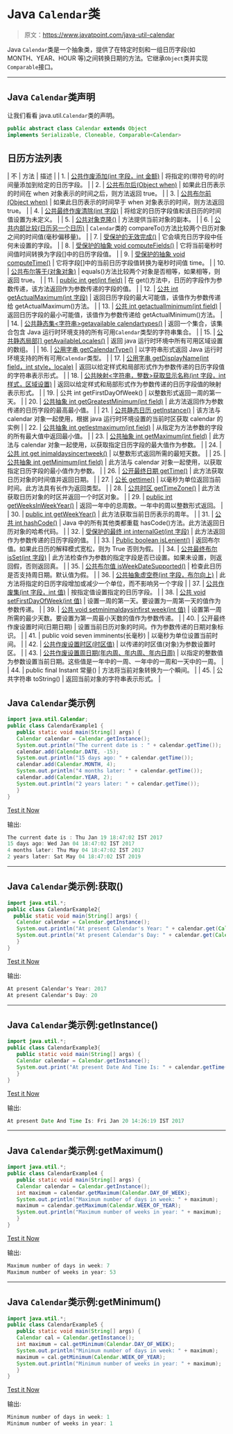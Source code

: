 # Java `Calendar`类

> 原文：<https://www.javatpoint.com/java-util-calendar>

Java `Calendar`类是一个抽象类，提供了在特定时刻和一组日历字段(如 MONTH、YEAR、HOUR 等)之间转换日期的方法。它继承`Object`类并实现`Comparable`接口。

* * *

## Java `Calendar`类声明

让我们看看 java.util.`Calendar`类的声明。

```java
public abstract class Calendar extends Object 
implements Serializable, Cloneable, Comparable<Calendar>

```

## 日历方法列表

| 不 | 方法 | 描述 |
| 1. | [公共作废添加(int 字段，int 金额)](post/java-calendar-add-method) | 将指定的(带符号的)时间量添加到给定的日历字段。 |
| 2. | [公共布尔后(Object when)](post/java-calendar-after-method) | 如果此日历表示的时间在 when 对象表示的时间之后，则方法返回 true。 |
| 3. | [公共布尔前(Object when)](post/java-calendar-before-method) | 如果此日历表示的时间早于 when 对象表示的时间，则方法返回 true。 |
| 4. | [公共最终作废清除(int 字段)](post/java-calendar-clear-method) | 将给定的日历字段值和该日历的时间值设置为未定义。 |
| 5. | [公共对象克隆()](post/java-calendar-clone-method) | 方法提供当前对象的副本。 |
| 6. | [公共内部比较(日历另一个日历)](post/java-calendar-compareto-method) | `Calendar`类的 compareTo()方法比较两个日历对象之间的时间值(毫秒偏移量)。 |
| 7. | [受保护的无效完成()](post/java-calendar-complete-method) | 它会填充日历字段中任何未设置的字段。 |
| 8. | [受保护的抽象 void computeFields()](post/java-calendar-computefields-method) | 它将当前毫秒时间值时间转换为字段[]中的日历字段值。 |
| 9. | [受保护的抽象 void computeTime()](post/java-calendar-computetime-method) | 它将字段[]中的当前日历字段值转换为毫秒时间值 time。 |
| 10. | [公共布尔等于(对象对象)](post/java-calendar-equals-method) | equals()方法比较两个对象是否相等，如果相等，则返回 true。 |
| 11. | [public int get(int field)](post/java-calendar-get-method) | 在 get()方法中，日历的字段作为参数传递，该方法返回作为参数传递的字段的值。 |
| 12. | [公共 int getActualMaximum(int 字段)](post/java-calendar-getactualmaximum-method) | 返回日历字段的最大可能值，该值作为参数传递给 getActualMaximum()方法。 |
| 13. | [公共 int getactuallminimum(int field)](post/java-calendar-getactualminimum-method) | 返回日历字段的最小可能值，该值作为参数传递给 getActualMinimum()方法。 |
| 14. | [公共静态集<字符串>getavailable calendartypes()](post/java-calendar-getavailablecalendartypes-method) | 返回一个集合，该集合包含 Java 运行时环境支持的所有可用`Calendar`类型的字符串集合。 |
| 15. | [公共静态局部[] getAvailableLocales()](post/java-calendar-getavailablelocales-method) | 返回 java 运行时环境中所有可用区域设置的数组。 |
| 16. | [公用字串 getCalendarType()](post/java-calendar-getcalendartype-method) | 以字符串形式返回 Java 运行时环境支持的所有可用`Calendar`类型。 |
| 17. | [公用字串 getDisplayName(int field，int style，locale)](post/java-calendar-getdisplayname-method) | 返回以给定样式和局部形式作为参数传递的日历字段值的字符串表示形式。 |
| 18. | [公共映射<字符串，整数>获取显示名称(int 字段，int 样式，区域设置)](post/java-calendar-getdisplayname-method) | 返回以给定样式和局部形式作为参数传递的日历字段值的映射表示形式。 |
| 19. | 公共 int getFirstDayOfWeek() | 以整数形式返回一周的第一天。 |
| 20. | [公共抽象 int getGreatestMinimum(int field)](post/java-calendar-getgreatestminimum-method) | 此方法返回作为参数传递的日历字段的最高最小值。 |
| 21. | [公共静态日历 getInstance()](post/java-calendar-getinstance-method) | 该方法与 calendar 对象一起使用，根据 java 运行时环境设置的当前时区获取 calendar 的实例 |
| 22. | [公共抽象 int getlestmaximum(int field)](post/java-calendar-getleastmaximum-method) | 从指定为方法参数的字段的所有最大值中返回最小值。 |
| 23. | [公共抽象 int getMaximum(int field)](post/java-calendar-getmaximum-method) | 此方法与 calendar 对象一起使用，以获取指定日历字段的最大值作为参数。 |
| 24. | [公共 int get inimaldaysincertweek()](post/java-calendar-getminimaldaysinfirstweek-method) | 以整数形式返回所需的最短天数。 |
| 25. | [公共抽象 int getMinimum(int field)](post/java-calendar-getminimum-method) | 此方法与 calendar 对象一起使用，以获取指定日历字段的最小值作为参数。 |
| 26. | [公开最终日期 getTime()](post/java-calendar-gettime-method) | 此方法获取日历对象的时间值并返回日期。 |
| 27. | [公长 gettime()](post/java-calendar-gettimeinmillis-method) | 以毫秒为单位返回当前时间。此方法具有长作为返回类型。 |
| 28. | [公共时区 getTimeZone()](post/java-calendar-gettimezone-method) | 此方法获取日历对象的时区并返回一个时区对象。 |
| 29. | [public int getWeeksInWeekYear()](post/java-calendar-getweeksinweekyear-method) | 返回一年中的总周数。一年中的周以整数形式返回。 |
| 30. | [public int getWeekYear()](post/java-calendar-getweekyear-method) | 此方法获取当前日历表示的周年。 |
| 31. | [公共 int hashCode()](post/java-calendar-hashcode-method) | Java 中的所有其他类都重载 hasCode()方法。此方法返回日历对象的哈希代码。 |
| 32. | [受保护的最终 int internalGet(int 字段)](post/java-calendar-internalget-method) | 此方法返回作为参数传递的日历字段的值。 |
| 33. | [Public boolean isLenient()](post/java-calendar-islenient-method) | 返回布尔值。如果此日历的解释模式宽松，则为 True 否则为假。 |
| 34. | [公共最终布尔 isSet(int 字段)](post/java-calendar-isset-method) | 此方法检查作为参数的指定字段是否已设置。如果未设置，则返回假，否则返回真。 |
| 35. | [公共布尔值 isWeekDateSupported()](post/java-calendar-isweekdatesupported-method) | 检查此日历是否支持周日期。默认值为假。 |
| 36. | [公共抽象虚空卷(int 字段，布尔向上)](post/java-calendar-roll-method) | 此方法将指定的日历字段增加或减少一个单位，而不影响另一个字段 |
| 37. | [公共作废集(int 字段，int 值)](post/java-calendar-set-method) | 按指定值设置指定的日历字段。 |
| 38. | [公共 void setFirstDayOfWeek(int 值)](post/java-calendar-setfirstdayofweek-method) | 设置一周的第一天。要设置为一周第一天的值作为参数传递。 |
| 39. | [公共 void setminimaldaysinfirst week(int 值)](post/java-calendar-setminimaldaysinfirstweek-method) | 设置第一周所需的最少天数。要设置为第一周最小天数的值作为参数传递。 |
| 40. | 公开最终作废设置时间(日期日期) | 设置当前日历对象的时间。作为参数传递的日期对象标识。 |
| 41. | public void seven imminents(长毫秒) | 以毫秒为单位设置当前时间。 |
| 42. | [公共作废设置时区(时区值)](post/java-calendar-settimzone-method) | 以传递的时区值(对象)为参数设置时区。 |
| 43. | [公共作废设置周日期(年内周、年内周、年内日周)](post/java-calendar-setweekdate-method) | 以指定的整数值为参数设置当前日期。这些值是一年中的一周、一年中的一周和一天中的一周。 |
| 44. | public final Instant 常量() | 方法将当前对象转换为一个瞬间。 |
| 45. | 公共字符串 toString() | 返回当前对象的字符串表示形式。 |

## Java `Calendar`类示例

```java
import java.util.Calendar;
public class CalendarExample1 {
   public static void main(String[] args) {
   Calendar calendar = Calendar.getInstance();
   System.out.println("The current date is : " + calendar.getTime());
   calendar.add(Calendar.DATE, -15);
   System.out.println("15 days ago: " + calendar.getTime());
   calendar.add(Calendar.MONTH, 4);
   System.out.println("4 months later: " + calendar.getTime());
   calendar.add(Calendar.YEAR, 2);
   System.out.println("2 years later: " + calendar.getTime());
   }
}

```

[Test it Now](https://compiler.javatpoint.com/opr/test.jsp?filename=CalendarExample1)

输出:

```java
The current date is : Thu Jan 19 18:47:02 IST 2017
15 days ago: Wed Jan 04 18:47:02 IST 2017
4 months later: Thu May 04 18:47:02 IST 2017
2 years later: Sat May 04 18:47:02 IST 2019

```

* * *

## Java `Calendar`类示例:获取()

```java
import java.util.*;
public class CalendarExample2{
  public static void main(String[] args) {
   Calendar calendar = Calendar.getInstance();
   System.out.println("At present Calendar's Year: " + calendar.get(Calendar.YEAR));
   System.out.println("At present Calendar's Day: " + calendar.get(Calendar.DATE));
   }
}

```

[Test it Now](https://compiler.javatpoint.com/opr/test.jsp?filename=CalendarExample2)

输出:

```java
At present Calendar's Year: 2017
At present Calendar's Day: 20

```

* * *

## Java `Calendar`类示例:getInstance()

```java
import java.util.*;
public class CalendarExample3{
   public static void main(String[] args) {
   Calendar calendar = Calendar.getInstance();
   System.out.print("At present Date And Time Is: " + calendar.getTime());
   }
}

```

[Test it Now](https://compiler.javatpoint.com/opr/test.jsp?filename=CalendarExample3)

输出:

```java
At present Date And Time Is: Fri Jan 20 14:26:19 IST 2017

```

* * *

## Java `Calendar`类示例:getMaximum()

```java
import java.util.*;
public class CalendarExample4 {
   public static void main(String[] args) {
   Calendar calendar = Calendar.getInstance();
   int maximum = calendar.getMaximum(Calendar.DAY_OF_WEEK);
   System.out.println("Maximum number of days in week: " + maximum);
   maximum = calendar.getMaximum(Calendar.WEEK_OF_YEAR);
   System.out.println("Maximum number of weeks in year: " + maximum);
   }
}

```

[Test it Now](https://compiler.javatpoint.com/opr/test.jsp?filename=CalendarExample4)

输出:

```java
Maximum number of days in week: 7
Maximum number of weeks in year: 53

```

* * *

## Java `Calendar`类示例:getMinimum()

```java
import java.util.*;
public class CalendarExample5 {
   public static void main(String[] args) {
   Calendar cal = Calendar.getInstance();
   int maximum = cal.getMinimum(Calendar.DAY_OF_WEEK);
   System.out.println("Minimum number of days in week: " + maximum);
   maximum = cal.getMinimum(Calendar.WEEK_OF_YEAR);
   System.out.println("Minimum number of weeks in year: " + maximum);
   }
}

```

[Test it Now](https://compiler.javatpoint.com/opr/test.jsp?filename=CalendarExample5)

输出:

```java
Minimum number of days in week: 1
Minimum number of weeks in year: 1

```